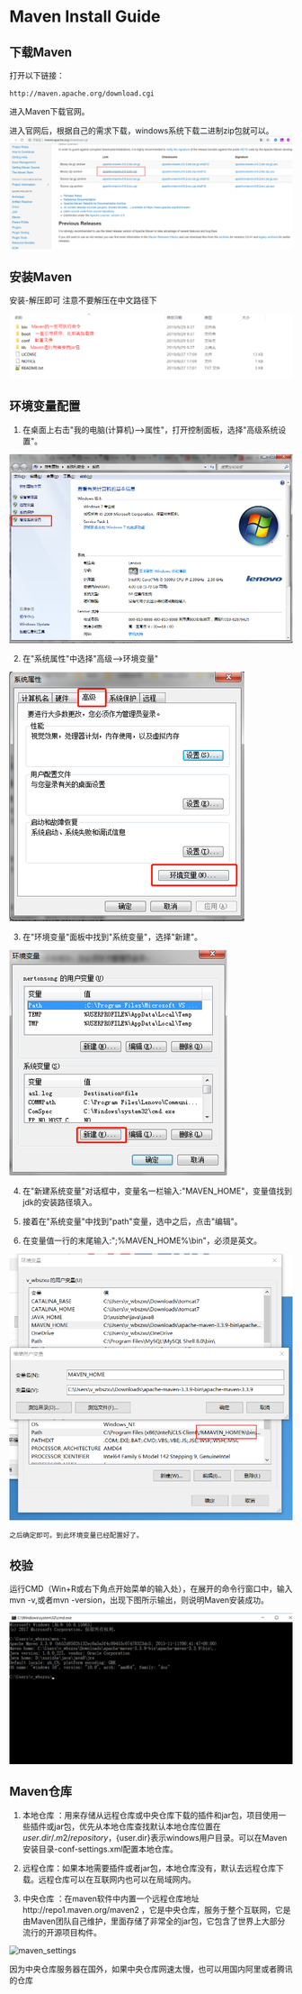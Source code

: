 # Maven Install Guide

## 下载Maven
打开以下链接：
	
	http://maven.apache.org/download.cgi
进入Maven下载官网。

进入官网后，根据自己的需求下载，windows系统下载二进制zip包就可以。
![maven_download](images/maven_download.png)

 

## 安装Maven
安装-解压即可 注意不要解压在中文路径下

![maven_install](images/maven_install.png)




## 环境变量配置
1. 在桌面上右击"我的电脑(计算机)-->属性"，打开控制面板，选择"高级系统设置"。
	
![jdk_config_1](images/jdk_config_1.png)

2. 在"系统属性"中选择"高级-->环境变量"
	
![jdk_config_2](images/jdk_config_2.png)

3. 在"环境变量"面板中找到"系统变量"，选择"新建"。
	
![jdk_config_3](images/jdk_config_3.png)

4. 在"新建系统变量"对话框中，变量名一栏输入:"MAVEN_HOME"，变量值找到jdk的安装路径填入。
	
	

5. 接着在"系统变量"中找到"path"变量，选中之后，点击"编辑"。
	


6. 在变量值一行的末尾输入:";%MAVEN_HOME%\bin"，必须是英文。
	
![maven_env](images/maven_env.png)

	之后确定即可。到此环境变量已经配置好了。

## 校验

运行CMD（Win+R或右下角点开始菜单的输入处），在展开的命令行窗口中，输入mvn -v,或者mvn -version，出现下图所示输出，则说明Maven安装成功。

![maven_check](images/maven_check.png)

## Maven仓库
1. 本地仓库 ：用来存储从远程仓库或中央仓库下载的插件和jar包，项目使用一些插件或jar包，优先从本地仓库查找默认本地仓库位置在 ${user.dir}/.m2/repository，${user.dir}表示windows用户目录。可以在Maven安装目录-conf-settings.xml配置本地仓库。

2. 远程仓库：如果本地需要插件或者jar包，本地仓库没有，默认去远程仓库下载。远程仓库可以在互联网内也可以在局域网内。

3. 中央仓库 ：在maven软件中内置一个远程仓库地址http://repo1.maven.org/maven2 ，它是中央仓库，服务于整个互联网，它是由Maven团队自己维护，里面存储了非常全的jar包，它包含了世界上大部分流行的开源项目构件。

![maven_settings](image/maven_settings.png)

因为中央仓库服务器在国外，如果中央仓库网速太慢，也可以用国内阿里或者腾讯的仓库




